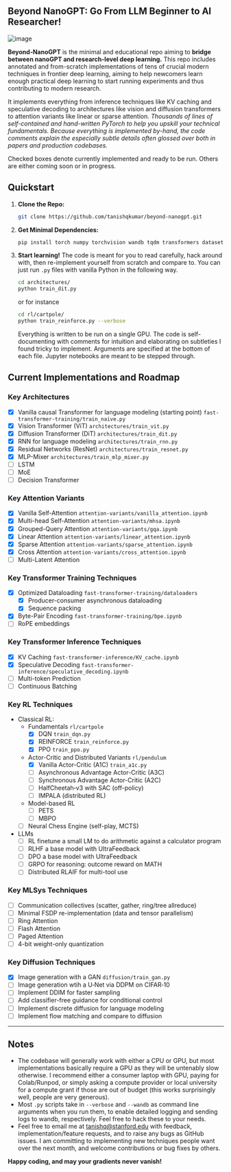 ## Beyond NanoGPT: Go From LLM Beginner to AI Researcher!

![image](https://github.com/user-attachments/assets/b2943618-d5ed-468d-b792-d1cf4e0d6c6a)


**Beyond-NanoGPT** is the minimal and educational repo aiming to **bridge between nanoGPT and research-level deep learning.** 
This repo includes annotated and from-scratch implementations of tens of crucial modern techniques in frontier deep learning, aiming to help newcomers learn enough practical deep learning to start running experiments and thus contributing to modern research. 

It implements everything from inference techniques like KV caching and speculative decoding to 
architectures like vision and diffusion transformers to attention variants like linear or sparse attention. *Thousands of lines of 
self-contained and hand-written PyTorch to help you upskill your technical fundamentals. Because everything is 
implemented by-hand, the code comments explain the especially subtle
details often glossed over both in papers and production codebases.*

Checked boxes denote currently implemented and ready to be run. Others are either coming soon or in progress.

## Quickstart
1. **Clone the Repo:**
   ```bash
   git clone https://github.com/tanishqkumar/beyond-nanogpt.git
   ```
2. **Get Minimal Dependencies:**

   ```bash
   pip install torch numpy torchvision wandb tqdm transformers datasets diffusers matplotlib pillow jupyter gym 
   ```

3. **Start learning!**
   The code is meant for you to read carefully, hack around with, then re-implement yourself from scratch and compare to. 
   You can just run `.py` files with vanilla Python in the following way. 
   ```bash 
   cd architectures/
   python train_dit.py
   ```
   or for instance 
   ```bash 
   cd rl/cartpole/
   python train_reinforce.py --verbose 
   ```
   Everything is written to be run on a single GPU. The code is self-documenting with comments for intuition and elaborating 
   on subtleties I found tricky to implement. 
   Arguments are specified at the bottom of each file. 
   Jupyter notebooks are meant to be stepped through.
   

## Current Implementations and Roadmap

### Key Architectures
- [x] Vanilla causal Transformer for language modeling (starting point) `fast-transformer-training/train_naive.py`
- [x] Vision Transformer (ViT) `architectures/train_vit.py`
- [x] Diffusion Transformer (DiT) `architectures/train_dit.py`
- [x] RNN for language modeling `architectures/train_rnn.py` 
- [x] Residual Networks (ResNet) `architectures/train_resnet.py`
- [x] MLP-Mixer `architectures/train_mlp_mixer.py`
- [ ] LSTM
- [ ] MoE
- [ ] Decision Transformer

### Key Attention Variants
- [x] Vanilla Self-Attention `attention-variants/vanilla_attention.ipynb` 
- [x] Multi-head Self-Attention `attention-variants/mhsa.ipynb` 
- [x] Grouped-Query Attention `attention-variants/gqa.ipynb`
- [x] Linear Attention `attention-variants/linear_attention.ipynb` 
- [x] Sparse Attention `attention-variants/sparse_attention.ipynb`
- [x] Cross Attention `attention-variants/cross_attention.ipynb`
- [ ] Multi-Latent Attention

### Key Transformer Training Techniques

- [x] Optimized Dataloading `fast-transformer-training/dataloaders` 
   - [x] Producer-consumer asynchronous dataloading 
   - [x] Sequence packing 
- [x] Byte-Pair Encoding `fast-transformer-training/bpe.ipynb`
- [ ] RoPE embeddings

### Key Transformer Inference Techniques

- [x] KV Caching `fast-transformer-inference/KV_cache.ipynb` 
- [x] Speculative Decoding `fast-transformer-inference/speculative_decoding.ipynb`
- [ ] Multi-token Prediction
- [ ] Continuous Batching 

### Key RL Techniques 
- Classical RL:
   - Fundamentals `rl/cartpole`
      - [x] DQN `train_dqn.py`
      - [x] REINFORCE `train_reinforce.py`
      - [x] PPO `train_ppo.py`
   - Actor-Critic and Distributed Variants `rl/pendulum`
      - [x] Vanilla Actor-Critic (A1C) `train_a1c.py`
      - [ ] Asynchronous Advantage Actor-Critic (A3C)
      - [ ] Synchronous Advantage Actor-Critic (A2C)
      - [ ] HalfCheetah‑v3 with SAC (off-policy)
      - [ ] IMPALA (distributed RL)
   - Model-based RL 
      - [ ] PETS 
      - [ ] MBPO 
   - [ ] Neural Chess Engine (self-play, MCTS)
- LLMs
   - [ ] RL finetune a small LM to do arithmetic against a calculator program 
   - [ ] RLHF a base model with UltraFeedback 
   - [ ] DPO a base model with UltraFeedback
   - [ ] GRPO for reasoning: outcome reward on MATH
   - [ ] Distributed RLAIF for multi-tool use

### Key MLSys Techniques 
- [ ] Communication collectives (scatter, gather, ring/tree allreduce)
- [ ] Minimal FSDP re-implementation (data and tensor parallelism)
- [ ] Ring Attention
- [ ] Flash Attention
- [ ] Paged Attention 
- [ ] 4-bit weight-only quantization

### Key Diffusion Techniques 
- [x] Image generation with a GAN `diffusion/train_gan.py`
- [ ] Image generation wtih a U‑Net via DDPM on CIFAR‑10
- [ ] Implement DDIM for faster sampling
- [ ] Add classifier-free guidance for conditional control 
- [ ] Implement discrete diffusion for language modeling 
- [ ] Implement flow matching and compare to diffusion

---

## Notes

- The codebase will generally work with either a CPU or GPU, but most implementations basically require 
a GPU as they will be untenably slow otherwise. I recommend either a consumer laptop with GPU, paying for Colab/Runpod, 
or simply asking a compute provider or local university for a compute grant if those are out of 
budget (this works surprisingly well, people are very generous). 
- Most `.py` scripts take in `--verbose` and `--wandb` as command line arguments when you run them, to enable detailed logging and sending logs to wandb, respectively. Feel free to hack these to your needs. 
- Feel free to email me at [tanishq@stanford.edu](mailto:tanishq@stanford.edu) with feedback, implementation/feature requests, 
and to raise any bugs as GitHub issues. I am committing to implementing new techniques people want over the next month, and 
welcome contributions or bug fixes by others. 

**Happy coding, and may your gradients never vanish!**
